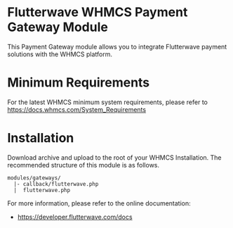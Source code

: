 # Flutterwave WHMCS Payment Gateway Module
This Payment Gateway module allows you to integrate Flutterwave payment solutions with the  WHMCS platform.

# Minimum Requirements
For the latest WHMCS minimum system requirements, please refer to https://docs.whmcs.com/System_Requirements

# Installation
Download archive and upload to the root of your WHMCS Installation.
The recommended structure of this module is as follows.
```
modules/gateways/
  |- callback/flutterwave.php
  |  flutterwave.php

```

For more information, please refer to the online documentation: 
 * https://developer.flutterwave.com/docs
